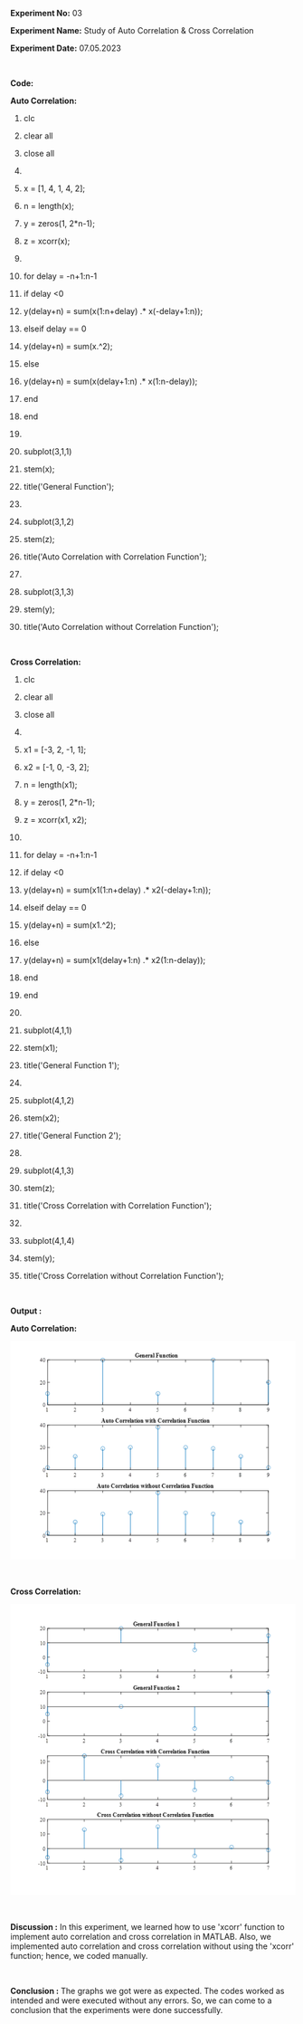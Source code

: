 **Experiment No:** 03

**Experiment Name:** Study of Auto Correlation & Cross Correlation

**Experiment Date:** 07.05.2023

<br>

**Code:**

**Auto Correlation:**

1.  clc

2.  clear all

3.  close all

4.   

5.  x = \[1, 4, 1, 4, 2\];

6.  n = length(x);

7.  y = zeros(1, 2\*n-1);

8.  z = xcorr(x);

9.   

10. for delay = -n+1:n-1

11. if delay \<0

12. y(delay+n) = sum(x(1:n+delay) .\* x(-delay+1:n));

13. elseif delay == 0

14. y(delay+n) = sum(x.\^2);

15. else

16. y(delay+n) = sum(x(delay+1:n) .\* x(1:n-delay));

17. end

18. end

19.  

20. subplot(3,1,1)

21. stem(x);

22. title(\'General Function\');

23.  

24. subplot(3,1,2)

25. stem(z);

26. title(\'Auto Correlation with Correlation Function\');

27.  

28. subplot(3,1,3)

29. stem(y);

30. title(\'Auto Correlation without Correlation Function\');

<br>

**Cross Correlation:**

1.  clc

2.  clear all

3.  close all

4.   

5.  x1 = \[-3, 2, -1, 1\];

6.  x2 = \[-1, 0, -3, 2\];

7.  n = length(x1);

8.  y = zeros(1, 2\*n-1);

9.  z = xcorr(x1, x2);

10.  

11. for delay = -n+1:n-1

12. if delay \<0

13. y(delay+n) = sum(x1(1:n+delay) .\* x2(-delay+1:n));

14. elseif delay == 0

15. y(delay+n) = sum(x1.\^2);

16. else

17. y(delay+n) = sum(x1(delay+1:n) .\* x2(1:n-delay));

18. end

19. end

20.  

21. subplot(4,1,1)

22. stem(x1);

23. title(\'General Function 1\');

24.  

25. subplot(4,1,2)

26. stem(x2);

27. title(\'General Function 2\');

28.  

29. subplot(4,1,3)

30. stem(z);

31. title(\'Cross Correlation with Correlation Function\');

32.  

33. subplot(4,1,4)

34. stem(y);

35. title(\'Cross Correlation without Correlation Function\');

<br>

**Output :**

**Auto Correlation:**

![](media/image1.png)

<br>

**Cross Correlation:**

![](media/image2.png)

<br>

**Discussion :** In this experiment, we learned how to use 'xcorr'
function to implement auto correlation and cross correlation in MATLAB.
Also, we implemented auto correlation and cross correlation without
using the 'xcorr' function; hence, we coded manually.

<br>

**Conclusion :** The graphs we got were as expected. The codes worked as
intended and were executed without any errors. So, we can come to a
conclusion that the experiments were done successfully.
